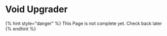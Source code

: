 # Void Upgrader

{% hint style="danger" %}
This Page is not complete yet. Check back later
{% endhint %}

